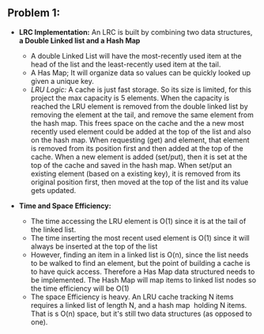 ## Problem 1:

* **LRC Implementation:** An LRC is built by combining two data structures, **a Double Linked list and a Hash Map**
    * A double Linked List will have the most-recently used item at the head of the list and the least-recently used 
    item at the tail. 
    * A Has Map; It will organize data so values can be quickly looked up given a unique key.
    * _LRU Logic:_ A cache is just fast storage. So its size is limited, for this project the max capacity is 5 
    elements. When the capacity is reached the LRU element is removed from the double linked list by removing the 
    element at the tail, and remove the same element from the hash map. This frees space on the cache and the a new 
    most recently used element could be added at the top of the list and also on the hash map. When requesting (get) 
    and element, that element is removed from its position first and then added at the top of the cache. When a new 
    element is added (set/put), then it is set at the top of the cache and saved in the hash map. When set/put an 
    existing element (based on a existing key), it is removed from its original position first, then moved at the top 
    of the list and its value gets updated. 

* **Time and Space Efficiency:**
    * The time accessing the LRU element is O(1) since it is at the tail of the linked list. 
    * The time inserting the most recent used element is O(1) since it will always be inserted at the top of the list
    * However, finding an item in a linked list is O(n), since the list needs to be walked to find an element, but 
    the point of building a cache is to have quick access. Therefore a Has Map data structured needs to be implemented. 
    The Hash Map will map items to linked list nodes so the time efficiency will be O(1)
    * The space Efficiency is heavy. An LRU cache tracking N items requires a linked list of length N, and a hash map 
    holding N items. That is s O(n) space, but it's still two data structures (as opposed to one).